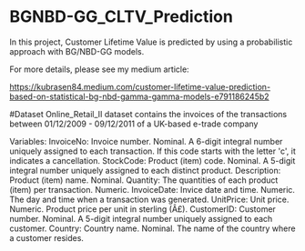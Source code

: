 # BGNBD-GG_CLTV_Prediction

In this project, Customer Lifetime Value is predicted by using a probabilistic approach with BG/NBD-GG models. 

For more details, please see my medium article:

https://kubrasen84.medium.com/customer-lifetime-value-prediction-based-on-statistical-bg-nbd-gamma-gamma-models-e791186245b2

#Dataset
Online_Retail_II dataset contains the invoices of the transactions between 01/12/2009 - 09/12/2011 of a UK-based e-trade company

Variables:
InvoiceNo: Invoice number. Nominal. A 6-digit integral number uniquely assigned to each transaction. If this code starts with the letter 'c', it indicates a cancellation.
StockCode: Product (item) code. Nominal. A 5-digit integral number uniquely assigned to each distinct product.
Description: Product (item) name. Nominal.
Quantity: The quantities of each product (item) per transaction. Numeric.
InvoiceDate: Invice date and time. Numeric. The day and time when a transaction was generated.
UnitPrice: Unit price. Numeric. Product price per unit in sterling (Â£).
CustomerID: Customer number. Nominal. A 5-digit integral number uniquely assigned to each customer.
Country: Country name. Nominal. The name of the country where a customer resides.
